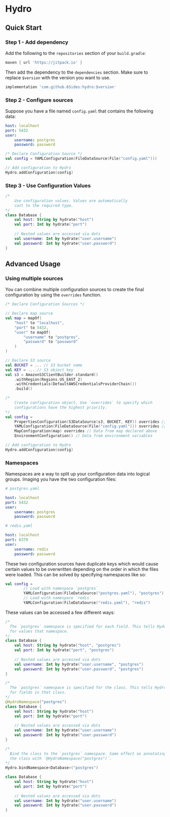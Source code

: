 # Hydro

## Quick Start

### Step 1 - Add dependency

Add the following to the `repositories` section of your `build.gradle`:

```groovy
maven { url 'https://jitpack.io' }
```

Then add the dependency to the `dependencies` section. Make sure to replace `$version` with the version
you want to use.

```groovy
implementation 'com.github.6Sides:hydro:$version'
```

### Step 2 - Configure sources

Suppose you have a file named `config.yaml` that contains the following data:

```yaml
host: localhost
port: 5432
user:
    username: postgres
    password: password
```

```kotlin
/* Declare Configuration Source */
val config = YAMLConfiguration(FileDataSource(File("config.yaml")))

// Add configuration to Hydro
Hydro.addConfiguration(config)
```

### Step 3 - Use Configuration Values

```kotlin
/*
    Use configuration values. Values are automatically 
    cast to the required type.
*/
class Database {
    val host: String by hydrate("host")
    val port: Int by hydrate("port")
    
    // Nested values are accessed via dots
    val username: Int by hydrate("user.username")
    val password: Int by hydrate("user.password")
}
```

## Advanced Usage

### Using multiple sources

You can combine multiple configuration sources to create the final configuration by using the `overrides` function.

```kotlin
/* Declare Configuration Sources */

// Declare map source
val map = mapOf(
    "host" to "localhost",
    "port" to 5432,
    "user" to mapOf(
        "username" to "postgres",
        "password" to "password"
    )
)

// Declare S3 source
val BUCKET = ... // S3 bucket name
val KEY = ... // S3 object key
val s3 = AmazonS3ClientBuilder.standard()
    .withRegion(Regions.US_EAST_2)
    .withCredentials(DefaultAWSCredentialsProviderChain())
    .build()

/* 
    Create configuration object. Use `overrides` to specify which 
    configurations have the highest priority.
*/
val config =
    PropertiesConfiguration(S3DataSource(s3, BUCKET, KEY)) overrides // Data from remote properties file
    YAMLConfiguration(FileDataSource(File("config.yaml"))) overrides // Data from local yaml file
    MapConfiguration(map) overrides // Data from map declared above
    EnvironmentConfiguration() // Data from environment variables

// Add configuration to Hydro
Hydro.addConfiguration(config)
```

### Namespaces

Namespaces are a way to split up your configuration data into logical groups. Imaging you have the two configuration
files:

```yaml
# postgres.yaml

host: localhost
port: 5432
user:
    username: postgres
    password: password
```

```yaml
# redis.yaml

host: localhost
port: 6379
user:
    username: redis
    password: password
``` 

These two configuration sources have duplicate keys which would cause certain values to be overwritten depending
on the order in which the files were loaded. This can be solved by specifying namespaces like so:

```kotlin
val config =
        // Load with namespace `postgres`
        YAMLConfiguration(FileDataSource("postgres.yaml"), "postgres") overrides
        // Load with namespace `redis`
        YAMLConfiguration(FileDataSource("redis.yaml"), "redis")
```

These values can be accessed a few different ways:

```kotlin
/*
  The `postgres` namespace is specified for each field. This tells Hydro to only look
  for values that namespace.
*/
class Database {
    val host: String by hydrate("host", "postgres")
    val port: Int by hydrate("port", "postgres")
    
    // Nested values are accessed via dots
    val username: Int by hydrate("user.username", "postgres")
    val password: Int by hydrate("user.password", "postgres")
}
```

```kotlin
/*
  The `postgres` namespace is specified for the class. This tells Hydro to always use that namespace
  for fields in that class.
*/
@HydroNamespace("postgres")
class Database {
    val host: String by hydrate("host")
    val port: Int by hydrate("port")
    
    // Nested values are accessed via dots
    val username: Int by hydrate("user.username")
    val password: Int by hydrate("user.password")
}
```

```kotlin
/* 
  Bind the class to the `postgres` namespace. Same effect as annotating 
  the class with `@HydroNamespace("postgres")`.
*/
Hydro.bindNamespace<Database>("postgres")

class Database {
    val host: String by hydrate("host")
    val port: Int by hydrate("port")
    
    // Nested values are accessed via dots
    val username: Int by hydrate("user.username")
    val password: Int by hydrate("user.password")
}
```

